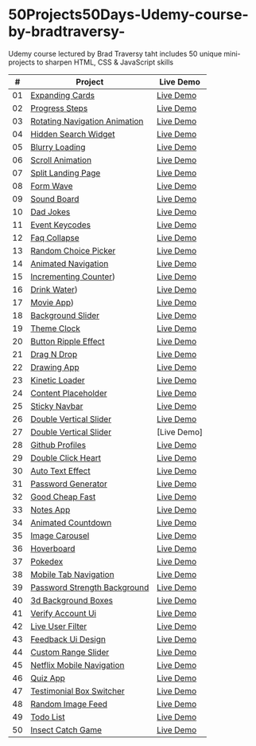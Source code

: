 # 50Projects50Days-Udemy-course-by-bradtraversy-
Udemy course lectured by Brad Traversy taht includes 50 unique mini-projects to sharpen HTML, CSS &amp; JavaScript skills

|  #  | Project                                                                                                                     | Live Demo                                                                         |
| :-: | --------------------------------------------------------------------------------------------------------------------------- | --------------------------------------------------------------------------------- |
| 01  | [Expanding Cards](https://github.com/zefbrito/50Projects50Days-Udemy-course-by-bradtraversy-/tree/main/Projeto%201%20-%20Expanding%20Cards)                             | [Live Demo](https://projeto1-expandingcards.netlify.app/)               |
| 02  | [Progress Steps](https://github.com/zefbrito/50Projects50Days-Udemy-course-by-bradtraversy-/tree/main/Projeto%202%20-%20Progress%20Steps)                               | [Live Demo](https://projeto2-progress-steps.netlify.app/)                |
| 03  | [Rotating Navigation Animation](https://github.com/zefbrito/50Projects50Days-Udemy-course-by-bradtraversy-/tree/main/Projeto%203%20-%20Rotating%20Navigation)           | [Live Demo](https://projeto3-rotatingnavigation.netlify.app/) |
| 04  | [Hidden Search Widget](https://github.com/zefbrito/50Projects50Days-Udemy-course-by-bradtraversy-/tree/main/Projeto%204%20-%20Hidden%20Search)                         | [Live Demo](https://projeto4-hidden-search.netlify.app/)          |
| 05  | [Blurry Loading](https://github.com/zefbrito/50Projects50Days-Udemy-course-by-bradtraversy-/tree/main/Projeto%205%20-%20Blurry%20Loading)                               | [Live Demo](https://projeto5-blurryloading.netlify.app/)                |
| 06  | [Scroll Animation](https://github.com/zefbrito/50Projects50Days-Udemy-course-by-bradtraversy-/tree/main/Projeto%206%20-%20Scroll%20Animation)                           | [Live Demo](https://projeto6-scrollanimation.netlify.app/)              |
| 07  | [Split Landing Page](https://github.com/zefbrito/50Projects50Days-Udemy-course-by-bradtraversy-/tree/main/Projeto%207%20-%20Split%20Landing%20Page)                     | [Live Demo](https://projeto7-splitlandingpage.netlify.app/)            |
| 08  | [Form Wave](https://github.com/zefbrito/50Projects50Days-Udemy-course-by-bradtraversy-/tree/main/Projeto%208%20-%20Form%20Wave%20Animation)                             | [Live Demo](https://projeto8-formwaveanimation.netlify.app/)                     |
| 09  | [Sound Board](https://github.com/zefbrito/50Projects50Days-Udemy-course-by-bradtraversy-/tree/main/Projeto%209%20-%20Sound%20Board)                                     | [Live Demo](https://projeto9-soundboard.netlify.app/)                   |
| 10  | [Dad Jokes](https://github.com/zefbrito/50Projects50Days-Udemy-course-by-bradtraversy-/tree/main/Projeto%2010%20-Dad%20Jokes)                                           | [Live Demo](https://projeto10-dadjokes.netlify.app/)                     |
| 11  | [Event Keycodes](https://github.com/zefbrito/50Projects50Days-Udemy-course-by-bradtraversy-/tree/main/Projeto%2011%20-%20Event%20KeyCodes)                               | [Live Demo](https://projeto11-eventkeycodes.netlify.app/)                |
| 12  | [Faq Collapse](https://github.com/zefbrito/50Projects50Days-Udemy-course-by-bradtraversy-/tree/main/Projeto%2012%20-%20FAQ%20Collapse)                                  | [Live Demo](https://projeto12-faqcollapse.netlify.app/)                  |
| 13  | [Random Choice Picker](https://github.com/zefbrito/50Projects50Days-Udemy-course-by-bradtraversy-/tree/main/Projeto%2013%20-%20Random%20Choice%20Picker)                | [Live Demo](https://projeto13-randomchoicepicker.netlify.app/)          |
| 14  | [Animated Navigation](https://github.com/zefbrito/50Projects50Days-Udemy-course-by-bradtraversy-/tree/main/Projeto%2014%20-%20Animated%20Navigation)                     | [Live Demo](https://projeto14-animatednavigation.netlify.app/)           |
| 15  | [Incrementing Counter](https://github.com/zefbrito/50Projects50Days-Udemy-course-by-bradtraversy-/tree/main/Projeto%2015%20-%20Increment%20Counter))                   | [Live Demo](https://projeto15-incrementcounter.netlify.app/)          |
| 16  | [Drink Water](https://github.com/zefbrito/50Projects50Days-Udemy-course-by-bradtraversy-/tree/main/Projeto%2016%20-%20Drink%20Water))                                     | [Live Demo](https://projeto16-drinkwater.netlify.app/)                   |
| 17  | [Movie App](https://github.com/zefbrito/50Projects50Days-Udemy-course-by-bradtraversy-/tree/main/Projeto%2017%20-%20Movie%20App))                                         | [Live Demo](https://projeto17-movieapp.netlify.app/)                     |
| 18  | [Background Slider](https://github.com/zefbrito/50Projects50Days-Udemy-course-by-bradtraversy-/tree/main/Projeto%2018%20-%20Background%20Slider)                         | [Live Demo](https://projeto18-backgroundslider.netlify.app/)             |
| 19  | [Theme Clock](https://github.com/zefbrito/50Projects50Days-Udemy-course-by-bradtraversy-/tree/main/Projeto%2019%20-%20Theme%20Clock)                                     | [Live Demo](https://projeto19-themeclock.netlify.app/)                   |
| 20  | [Button Ripple Effect](https://github.com/zefbrito/50Projects50Days-Udemy-course-by-bradtraversy-/tree/main/Projeto%2020%20-%20Button%20Ripple%20Efect)                   | [Live Demo](https://projeto20-buttonrippleeffect.netlify.app/)          |
| 21  | [Drag N Drop](https://github.com/zefbrito/50Projects50Days-Udemy-course-by-bradtraversy-/tree/main/Projeto%2021%20-%20Drag%20N%20Drop)                                   | [Live Demo](https://projeto21-dragndrop.netlify.app/)                   |
| 22  | [Drawing App](https://github.com/zefbrito/50Projects50Days-Udemy-course-by-bradtraversy-/tree/main/Projeto%2022%20-%20Drawing%20App)                                     | [Live Demo](https://projeto22-drawingapp.netlify.app/)                   |
| 23  | [Kinetic Loader](https://github.com/zefbrito/50Projects50Days-Udemy-course-by-bradtraversy-/tree/main/Projeto%2023%20-Kinetic%20CSS%20Loader)                             | [Live Demo](https://projeto23-kineticcssloader.netlify.app/)                |
| 24  | [Content Placeholder](https://github.com/zefbrito/50Projects50Days-Udemy-course-by-bradtraversy-/tree/main/Projeto%2024%20-%20Content%20Placeholder)                     | [Live Demo](https://projeto24-contentplaceholder.netlify.app/)           |
| 25  | [Sticky Navbar](https://github.com/zefbrito/50Projects50Days-Udemy-course-by-bradtraversy-/tree/main/Projeto%2025%20-%20Sticky%20NavBar)                                 | [Live Demo](https://projeto25-stickynavbar.netlify.app/)                 |
| 26  | [Double Vertical Slider](https://github.com/zefbrito/50Projects50Days-Udemy-course-by-bradtraversy-/tree/main/Projeto%2026%20-%20Double%20Vertical%20Slider)             | [Live Demo](https://projeto26-doubleverticalslider.netlify.app/)        |
| 27 | [Double Vertical Slider](https://github.com/zefbrito/50Projects50Days-Udemy-course-by-bradtraversy-/tree/main/Projeto%2027%20-%20Toast%20Notification)                     | [Live Demo]        |
| 28  | [Github Profiles](https://github.com/zefbrito/50Projects50Days-Udemy-course-by-bradtraversy-/tree/main/Projeto%2028%20-%20Github%20Profiles)                             | [Live Demo](https://projeto28-githubprofiles.netlify.app/)               |
| 29  | [Double Click Heart](https://github.com/zefbrito/50Projects50Days-Udemy-course-by-bradtraversy-/tree/main/Projeto%2029%20-%20Double%20Heart%20Click)                     | [Live Demo](https://projeto29-doubleheartclick.netlify.app/)            |
| 30  | [Auto Text Effect](https://github.com/zefbrito/50Projects50Days-Udemy-course-by-bradtraversy-/tree/main/Projeto%2030%20-%20Auto%20Text%20Effect)                         | [Live Demo](https://projeto30-autotexteffect.netlify.app/)              |
| 31  | [Password Generator](https://github.com/zefbrito/50Projects50Days-Udemy-course-by-bradtraversy-/tree/main/Projeto%2031-%20Password%20Generator)                           | [Live Demo](https://projeto31-passwordgenerator.netlify.app/)            |
| 32  | [Good Cheap Fast](https://github.com/zefbrito/50Projects50Days-Udemy-course-by-bradtraversy-/tree/main/Projeto%2032%20-%20Good%2C%20Cheap%2C%20Fast%20Checkboxes)                             | [Live Demo](https://projeto32-goodcheapfastcheckboxes.netlify.app/)               |
| 33  | [Notes App](https://github.com/zefbrito/50Projects50Days-Udemy-course-by-bradtraversy-/tree/main/Projeto%2033-%20Notes%20App)                                             | [Live Demo](https://projeto33-notesapp.netlify.app/)                     |
| 34  | [Animated Countdown](https://github.com/zefbrito/50Projects50Days-Udemy-course-by-bradtraversy-/tree/main/Projeto%2034%20-%20Animated%20Countdown)                       | [Live Demo](https://projeto34-animatedcountdown.netlify.app/)            |
| 35  | [Image Carousel](https://github.com/zefbrito/50Projects50Days-Udemy-course-by-bradtraversy-/tree/main/Projeto%2035%20-%20Image%20Carousel)                               | [Live Demo](https://projeto35-imagecarousel.netlify.app/)                |
| 36  | [Hoverboard](https://github.com/zefbrito/50Projects50Days-Udemy-course-by-bradtraversy-/tree/main/Projeto%2036%20-%20Hoverboard)                                         | [Live Demo](https://50projects50days.com/projects/hoverboard/)                    |
| 37  | [Pokedex](https://github.com/zefbrito/50Projects50Days-Udemy-course-by-bradtraversy-/tree/main/Projeto%2037%20-%20Pok%C3%A9dex)                                           | [Live Demo](https://50projects50days.com/projects/pokedex/)                       |
| 38  | [Mobile Tab Navigation](https://github.com/zefbrito/50Projects50Days-Udemy-course-by-bradtraversy-/tree/main/Projeto%2038%20-%20Mobile%20Tab%20Navigation)               | [Live Demo](https://50projects50days.com/projects/mobile-tab-navigation/)         |
| 39  | [Password Strength Background](https://github.com/zefbrito/50Projects50Days-Udemy-course-by-bradtraversy-/tree/main/Projeto%2039%20-%20Password%20Strength%20Background)   | [Live Demo](https://50projects50days.com/projects/password-strength-background/)  |
| 40  | [3d Background Boxes](https://github.com/zefbrito/50Projects50Days-Udemy-course-by-bradtraversy-/tree/main/Projeto%2040%20-%203D%20Background%20Boxes)                   | [Live Demo](https://50projects50days.com/projects/3d-background-boxes/)           |
| 41  | [Verify Account Ui](https://github.com/zefbrito/50Projects50Days-Udemy-course-by-bradtraversy-/tree/main/Projeto%2041%20-%20Verify%20Account%20UI)                       | [Live Demo](https://50projects50days.com/projects/verify-account-ui/)             |
| 42  | [Live User Filter](https://github.com/zefbrito/50Projects50Days-Udemy-course-by-bradtraversy-/tree/main/Projeto%2042%20-%20Live%20User%20Filter)                         | [Live Demo](https://50projects50days.com/projects/live-user-filter/)              |
| 43  | [Feedback Ui Design](https://github.com/zefbrito/50Projects50Days-Udemy-course-by-bradtraversy-/tree/main/Projeto%2043%20-%20Feedback%20UI%20Design)                     | [Live Demo](https://50projects50days.com/projects/feedback-ui-design/)            |
| 44  | [Custom Range Slider](https://github.com/zefbrito/50Projects50Days-Udemy-course-by-bradtraversy-/tree/main/Projeto%2044%20-%20Custom%20Range%20Slider)                   | [Live Demo](https://50projects50days.com/projects/custom-range-slider/)           |
| 45  | [Netflix Mobile Navigation](https://github.com/zefbrito/50Projects50Days-Udemy-course-by-bradtraversy-/tree/main/Projeto%2045%20-%20Netflix%20Navigation)                 | [Live Demo](https://50projects50days.com/projects/netflix-mobile-navigation/)     |
| 46  | [Quiz App](https://github.com/zefbrito/50Projects50Days-Udemy-course-by-bradtraversy-/tree/main/Projeto%2046%20-%20Quizz%20App)                                           | [Live Demo](https://50projects50days.com/projects/quiz-app/)                      |
| 47  | [Testimonial Box Switcher](https://github.com/zefbrito/50Projects50Days-Udemy-course-by-bradtraversy-/tree/main/Projeto%2047%20-%20Testimonial%20Box%20Switcher)           | [Live Demo](https://50projects50days.com/projects/testimonial-box-switcher/)      |
| 48  | [Random Image Feed](https://github.com/zefbrito/50Projects50Days-Udemy-course-by-bradtraversy-/tree/main/Projeto%2048%20-%20Random%20Image%20Feed)                       | [Live Demo](https://50projects50days.com/projects/random-image-feed/)             |
| 49  | [Todo List](https://github.com/zefbrito/50Projects50Days-Udemy-course-by-bradtraversy-/tree/main/Projeto%2049%20-%20Todo%20List)                                         | [Live Demo](https://50projects50days.com/projects/todo-list/)                     |
| 50  | [Insect Catch Game](https://github.com/zefbrito/50Projects50Days-Udemy-course-by-bradtraversy-/tree/main/Projeto%2050%20-%20Insect%20Catch%20Game)                       | [Live Demo](https://50projects50days.com/projects/insect-catch-game/)             |
